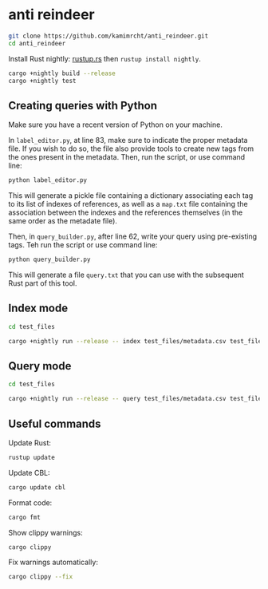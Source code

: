 # anti reindeer

```sh
git clone https://github.com/kamimrcht/anti_reindeer.git
cd anti_reindeer
```

Install Rust nightly: [rustup.rs](https://rustup.rs/) then `rustup install nightly`.

```sh
cargo +nightly build --release
cargo +nightly test
```
## Creating queries with Python

Make sure you have a recent version of Python on your machine.

In `label_editor.py`, at line 83, make sure to indicate the proper metadata file. If you wish to do so, the file also provide tools to create new tags from the ones present in the metadata. Then, run the script, or use command line:

```sh
python label_editor.py
```

This will generate a pickle file containing a dictionary associating each tag to its list of indexes of references, as well as a `map.txt` file containing the association between the indexes and the references themselves (in the same order as the metadate file).

Then, in `query_builder.py`, after line 62, write your query using pre-existing tags. Teh run the script or use command line:

```sh
python query_builder.py
```
This will generate a file `query.txt` that you can use with the subsequent Rust part of this tool.

## Index mode

```sh
cd test_files
```

```sh
cargo +nightly run --release -- index test_files/metadata.csv test_files/query2.txt
```

## Query mode

```sh
cd test_files
```

```sh
cargo +nightly run --release -- query test_files/metadata.csv test_files/query2.txt
```

## Useful commands

Update Rust:
```sh
rustup update
```

Update CBL:
```sh
cargo update cbl
```

Format code:
```sh
cargo fmt
```

Show clippy warnings:
```sh
cargo clippy
```

Fix warnings automatically:
```sh
cargo clippy --fix
```
